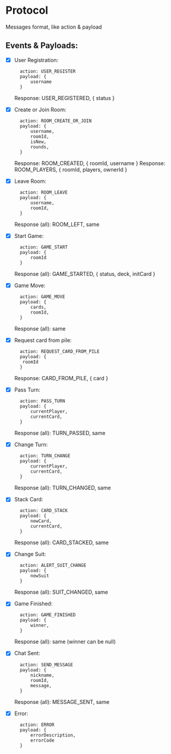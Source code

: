 # Protocol
Messages format, like action & payload

## Events & Payloads:

- [x] User Registration: 
  
        action: USER_REGISTER
        payload: {
            username
        }

    Response: USER_REGISTERED, { status }

- [x] Create or Join Room: 
  
        action: ROOM_CREATE_OR_JOIN
        payload: {
            username,
            roomId,
            isNew,
            rounds,
        }

    Response: ROOM_CREATED, { roomId, username }
    Response: ROOM_PLAYERS, { roomId, players, ownerId }

- [x] Leave Room: 
  
        action: ROOM_LEAVE
        payload: {
            username,
            roomId,
        }
    
    Response (all): ROOM_LEFT, same

- [x] Start Game: 
  
        action: GAME_START
        payload: {
            roomId
        }

    Response (all): GAME_STARTED, { status, deck, initCard }

- [x] Game Move: 
  
        action: GAME_MOVE
        payload: {
            cards,
            roomId,
        }
    
    Response (all): same

- [x] Request card from pile:

        action: REQUEST_CARD_FROM_PILE
        payload: {
         roomId   
        }
    Response: CARD_FROM_PILE, { card }


- [x] Pass Turn: 
  
        action: PASS_TURN
        payload: {
            currentPlayer,
            currentCard,
        }
    
    Response (all): TURN_PASSED, same


- [x] Change Turn: 
  
        action: TURN_CHANGE
        payload: {
            currentPlayer,
            currentCard,
        }
    
    Response (all): TURN_CHANGED, same

- [x] Stack Card: 
  
        action: CARD_STACK
        payload: {
            newCard,
            currentCard,
        }
    
    Response (all): CARD_STACKED, same

- [x] Change Suit: 
  
        action: ALERT_SUIT_CHANGE
        payload: {
            newSuit
        }
    
    Response (all): SUIT_CHANGED, same

- [x] Game Finished: 
  
        action: GAME_FINISHED
        payload: {
            winner,
        }
    
    Response (all): same (winner can be null)

- [x] Chat Sent:

        action: SEND_MESSAGE
        payload: {
            nickname,
            roomId,
            message,
        }
    
    Response (all): MESSAGE_SENT, same

- [x] Error:

        action: ERROR
        payload: {
            errorDescription,
            errorCode
        }
